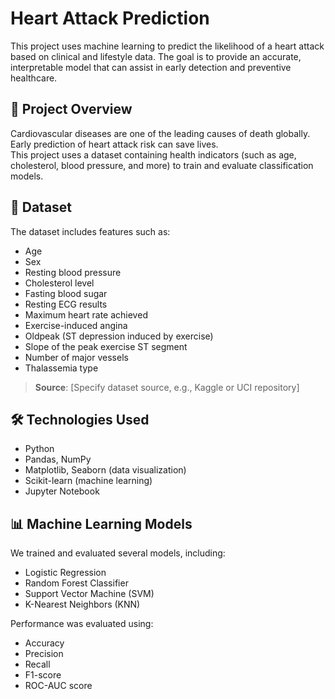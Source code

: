 # Heart Attack Prediction

This project uses machine learning to predict the likelihood of a heart attack based on clinical and lifestyle data. The goal is to provide an accurate, interpretable model that can assist in early detection and preventive healthcare.

## 📌 Project Overview

Cardiovascular diseases are one of the leading causes of death globally. Early prediction of heart attack risk can save lives.  
This project uses a dataset containing health indicators (such as age, cholesterol, blood pressure, and more) to train and evaluate classification models.

## 📂 Dataset

The dataset includes features such as:
- Age
- Sex
- Resting blood pressure
- Cholesterol level
- Fasting blood sugar
- Resting ECG results
- Maximum heart rate achieved
- Exercise-induced angina
- Oldpeak (ST depression induced by exercise)
- Slope of the peak exercise ST segment
- Number of major vessels
- Thalassemia type

> **Source**: [Specify dataset source, e.g., Kaggle or UCI repository]

## 🛠️ Technologies Used
- Python
- Pandas, NumPy
- Matplotlib, Seaborn (data visualization)
- Scikit-learn (machine learning)
- Jupyter Notebook

## 📊 Machine Learning Models
We trained and evaluated several models, including:
- Logistic Regression
- Random Forest Classifier
- Support Vector Machine (SVM)
- K-Nearest Neighbors (KNN)

Performance was evaluated using:
- Accuracy
- Precision
- Recall
- F1-score
- ROC-AUC score
